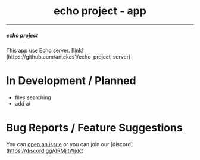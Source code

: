 <p align="center">

</p>

<h1 align="center">echo project - app</h1>

---

<h5>echo project </h5>
This app use Echo server.
[link] (https://github.com/antekes1/echo_project_server)

# In Development / Planned

- files searching
- add ai

<!-- # Building

<h5> In linux: </h5> 
Download the source code using:

```bash
git clone https://github.com/anetkes1/ehco_project_server
```

cd into repo directory and run:

```bash
source venv/bin/activate
uvicorn main:app --reload
```
<h4>*Remember you must enter a URL_DATABASE, SECRET_KEY and ALGORITM to your env. You can specify it in settings .py too</h4> -->

# Bug Reports / Feature Suggestions

You can [open an issue](https://github.com/antekes1/echo_project_server/issues) or you can join our [discord] (https://discord.gg/dRMjjtWjdc)